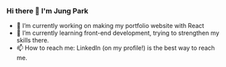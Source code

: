 ### Hi there 👋 I'm Jung Park

- 🔭 I’m currently working on making my portfolio website with React
- 🌱 I’m currently learning front-end development, trying to strengthen my skills there.
- 📫 How to reach me: LinkedIn (on my profile!) is the best way to reach me. 
